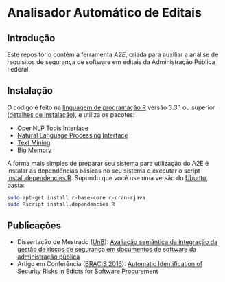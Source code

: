 Analisador Automático de Editais
================================

Introdução
----------

Este repositório contém a ferramenta _A2E_, criada para auxiliar a análise de requisitos de segurança de software em editais da Administração Pública Federal.

Instalação
----------

O código é feito na [linguagem de programação R](https://www.r-project.org/) versão 3.3.1 ou superior ([detalhes de instalação](https://cran.r-project.org)), e utiliza os pacotes:
* [OpenNLP Tools Interface](https://cran.r-project.org/web/packages/openNLP/)
* [Natural Language Processing Interface](https://cran.r-project.org/web/packages/NLP/)
* [Text Mining](https://cran.r-project.org/web/packages/tm/)
* [Big Memory](https://cran.r-project.org/web/packages/bigmemory/)

A forma mais simples de preparar seu sistema para utilização do A2E é instalar as dependências básicas no seu sistema e executar o script [install.dependencies.R](A2E/R/install.dependencies.R). Supondo que você use uma versão do [Ubuntu](http://www.ubuntu.com), basta:

```bash
sudo apt-get install r-base-core r-cran-rjava
sudo Rscript install.dependencies.R
```

Publicações
-----------

* Dissertação de Mestrado ([UnB](http://www.unb.br)): [Avaliação semântica da integração da gestão de riscos de segurança em documentos de software da administração pública](http://repositorio.unb.br/handle/10482/18827)
* Artigo em Conferência ([BRACIS 2016](http://www.cin.ufpe.br/~bracis2016/)): [Automatic Identification of Security Risks in Edicts for Software Procurement]()
